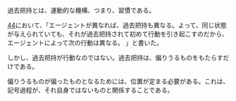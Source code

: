 過去把持とは、運動的な機構、つまり、習慣である。

[44](https://github.com/TomonariMASADA/didactic-fiesta/blob/main/044.md)において、「エージェントが異なれば、過去把持も異なる。よって、同じ状態が与えられていても、それが過去把持されて初めて行動を引き起こすのだから、エージェントによって次の行動は異なる。 」と書いた。

しかし、過去把持が行動なのではない。過去把持は、偏りうるものをもたらすだけである。

偏りうるものが偏ったものとなるためには、位置が定まる必要がある。これは、記号過程が、それ自身ではないものと関係することである。
